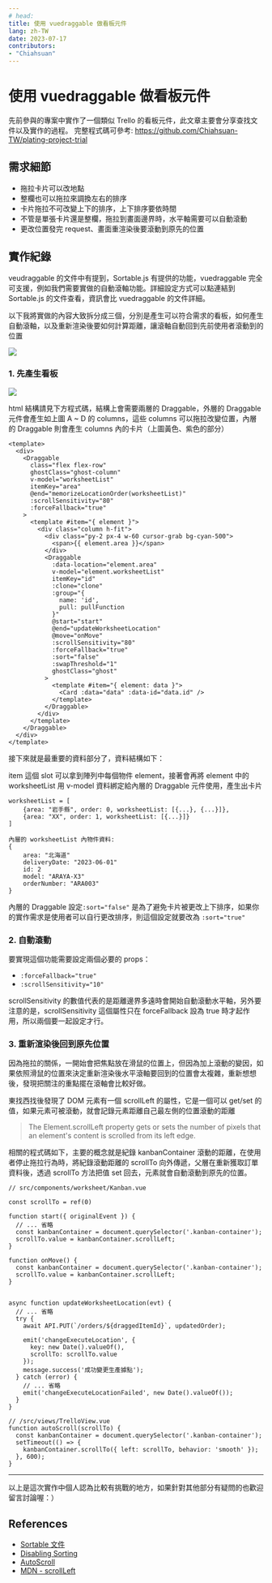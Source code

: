 ```yaml
---
# head:
title: 使用 vuedraggable 做看板元件
lang: zh-TW
date: 2023-07-17
contributors: 
- "Chiahsuan"
---
```


# 使用 vuedraggable 做看板元件

先前參與的專案中實作了一個類似 Trello 的看板元件，此文章主要會分享查找文件以及實作的過程。
完整程式碼可參考: https://github.com/Chiahsuan-TW/plating-project-trial

## 需求細節

- 拖拉卡片可以改地點
- 整欄也可以拖拉來調換左右的排序
- 卡片拖拉不可改變上下的排序，上下排序要依時間
- 不管是單張卡片還是整欄，拖拉到畫面邊界時，水平軸需要可以自動滾動
- 更改位置發完 request、畫面重渲染後要滾動到原先的位置


## 實作紀錄

veudraggable 的文件中有提到，Sortable.js 有提供的功能，vuedraggable 完全可支援，例如我們需要實做的自動滾軸功能。詳細設定方式可以點連結到 Sortable.js 的文件查看，資訊會比 vuedraggable 的文件詳細。

以下我將實做的內容大致拆分成三個，分別是產生可以符合需求的看板，如何產生自動滾軸，以及重新渲染後要如何計算距離，讓滾軸自動回到先前使用者滾動到的位置

![](https://hackmd.io/_uploads/Hygs0xOKh.png)



### 1. 先產生看板

![](https://hackmd.io/_uploads/r1VUBEWch.png)


html 結構請見下方程式碼，結構上會需要兩層的 Draggable，外層的 Draggable 元件會產生如上圖 A ~ D 的 columns，這些 columns 可以拖拉改變位置，內層的 Draggable 則會產生 columns 內的卡片（上圖黃色、紫色的部分）

```javascript=
<template>
  <div>
    <Draggable
      class="flex flex-row"
      ghostClass="ghost-column"
      v-model="worksheetList"
      itemKey="area"
      @end="memorizeLocationOrder(worksheetList)"
      :scrollSensitivity="80"
      :forceFallback="true"
    >
      <template #item="{ element }">
        <div class="column h-fit">
          <div class="py-2 px-4 w-60 cursor-grab bg-cyan-500">
            <span>{{ element.area }}</span>
          </div>
          <Draggable
            :data-location="element.area"
            v-model="element.worksheetList"
            itemKey="id"
            :clone="clone"
            :group="{
              name: 'id',
              pull: pullFunction
            }"
            @start="start"
            @end="updateWorksheetLocation"
            @move="onMove"
            :scrollSensitivity="80"
            :forceFallback="true"
            :sort="false"
            :swapThreshold="1"
            ghostClass="ghost"
          >
            <template #item="{ element: data }">
              <Card :data="data" :data-id="data.id" />
            </template>
          </Draggable>
        </div>
      </template>
    </Draggable>
  </div>
</template>
```

接下來就是最重要的資料部分了，資料結構如下：

item 這個 slot 可以拿到陣列中每個物件 element，接著會再將 element 中的 worksheetList 用 v-model 資料綁定給內層的 Draggable 元件使用，產生出卡片

```javascript=
worksheetList = [
    {area: "岩手縣", order: 0, worksheetList: [{...}, {...}]},
    {area: "XX", order: 1, worksheetList: [{...}]}
]

內層的 worksheetList 內物件資料:
{
    area: "北海道"
    deliveryDate: "2023-06-01"
    id: 2
    model: "ARAYA-X3"
    orderNumber: "ARA003"
}

```

內層的 Draggable 設定`:sort="false"` 是為了避免卡片被更改上下排序，如果你的實作需求是使用者可以自行更改排序，則這個設定就要改為 `:sort="true"`


### 2. 自動滾動

要實現這個功能需要設定兩個必要的 props：

* `:forceFallback="true"`
* `:scrollSensitivity="10"`

scrollSensitivity 的數值代表的是距離邊界多遠時會開始自動滾動水平軸，另外要注意的是，scrollSensitivity 這個屬性只在 forceFallback 設為 true 時才起作用，所以兩個要一起設定才行。


### 3. 重新渲染後回到原先位置

因為拖拉的關係，一開始會把焦點放在滑鼠的位置上，但因為加上滾動的變因，如果依照滑鼠的位置來決定重新渲染後水平滾軸要回到的位置會太複雜，重新想想後，發現把關注的重點擺在滾軸會比較好做。

東找西找後發現了 DOM 元素有一個 scrollLeft 的屬性，它是一個可以 get/set 的值，如果元素可被滾動，就會記錄元素距離自己最左側的位置滾動的距離

> The Element.scrollLeft property gets or sets the number of pixels that an element's content is scrolled from its left edge.

相關的程式碼如下，主要的概念就是紀錄 kanbanContainer 滾動的距離，在使用者停止拖拉行為時，將紀錄滾動距離的 scrollTo 向外傳遞，父層在重新獲取訂單資料後，透過 scrollTo 方法把值 set 回去，元素就會自動滾動到原先的位置。

```javascript=
// src/components/worksheet/Kanban.vue

const scrollTo = ref(0)

function start({ originalEvent }) {
  // ... 省略
  const kanbanContainer = document.querySelector('.kanban-container');
  scrollTo.value = kanbanContainer.scrollLeft;
}

function onMove() {
  const kanbanContainer = document.querySelector('.kanban-container');
  scrollTo.value = kanbanContainer.scrollLeft;
}


async function updateWorksheetLocation(evt) {
  // ... 省略
  try {
    await API.PUT(`/orders/${draggedItemId}`, updatedOrder);

    emit('changeExecuteLocation', {
      key: new Date().valueOf(),
      scrollTo: scrollTo.value
    });
    message.success('成功變更生產據點');
  } catch (error) {
    // ... 省略
    emit('changeExecuteLocationFailed', new Date().valueOf());
  }
}

// /src/views/TrelloView.vue
function autoScroll(scrollTo) {
  const kanbanContainer = document.querySelector('.kanban-container');
  setTimeout(() => {
    kanbanContainer.scrollTo({ left: scrollTo, behavior: 'smooth' });
  }, 600);
}

```

---

以上是這次實作中個人認為比較有挑戰的地方，如果針對其他部分有疑問的也歡迎留言討論喔：）


## References
- [Sortable 文件](https://github.com/SortableJS/Sortable)
- [Disabling Sorting](https://sortablejs.github.io/Sortable/#sorting-disabled)
- [AutoScroll](https://github.com/SortableJS/Sortable/tree/master/plugins/AutoScroll)
- [MDN - scrollLeft](https://developer.mozilla.org/en-US/docs/Web/API/Element/scrollLeft )